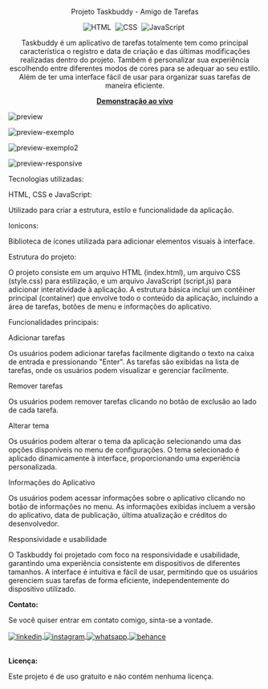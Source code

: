 <div align="center">

Projeto Taskbuddy - Amigo de Tarefas

![HTML](https://img.shields.io/badge/-HTML-0D1117?style=for-the-badge&logo=html5&labelColor=0D1117)&nbsp;
![CSS](https://img.shields.io/badge/-CSS-0D1117?style=for-the-badge&logo=CSS3&logoColor=blue&labelColor=0D1117)&nbsp;
![JavaScript](https://img.shields.io/badge/-javascript-0D1117?style=for-the-badge&logo=javascript&logoColor=yellow&labelColor=0D1117)&nbsp;

<p>Taskbuddy é um aplicativo de tarefas totalmente tem como principal característica o registro e data de criação e das últimas modificações realizadas dentro do projeto. Também é personalizar sua experiência escolhendo entre diferentes modos de cores para se adequar ao seu estilo. Além de ter uma interface fácil de usar para organizar suas tarefas de maneira eficiente.</p>

<a href="https://apptaskbuddy.netlify.app/"><strong>Demonstração ao vivo</strong></a>
</div>

![preview](https://github.com/daniel-portela/taskbuddy/assets/110783805/171a9439-6496-45d9-93d0-1e50d04ec871)

![preview-exemplo](https://github.com/daniel-portela/taskbuddy/assets/110783805/24e02abd-73e3-4109-b341-209817d5f9f5)

![preview-exemplo2](https://github.com/daniel-portela/taskbuddy/assets/110783805/138c0911-b2a7-4c57-b9c5-2ea5fbd9bb2f)

![preview-responsive](https://github.com/daniel-portela/taskbuddy/assets/110783805/97d77dc2-f708-47e1-89ef-3d6662e2d937)

Tecnologias utilizadas:

HTML, CSS e JavaScript: 

Utilizado para criar a estrutura, estilo e funcionalidade da aplicação.

Ionicons: 

Biblioteca de ícones utilizada para adicionar elementos visuais à interface.

Estrutura do projeto:

O projeto consiste em um arquivo HTML (index.html), um arquivo CSS (style.css) para estilização, e um arquivo JavaScript (script.js) para adicionar interatividade à aplicação. A estrutura básica inclui um contêiner principal (container) que envolve todo o conteúdo da aplicação, incluindo a área de tarefas, botões de menu e informações do aplicativo.

Funcionalidades principais:

Adicionar tarefas

Os usuários podem adicionar tarefas facilmente digitando o texto na caixa de entrada e pressionando "Enter".
As tarefas são exibidas na lista de tarefas, onde os usuários podem visualizar e gerenciar facilmente.

Remover tarefas

Os usuários podem remover tarefas clicando no botão de exclusão ao lado de cada tarefa.

Alterar tema

Os usuários podem alterar o tema da aplicação selecionando uma das opções disponíveis no menu de configurações.
O tema selecionado é aplicado dinamicamente à interface, proporcionando uma experiência personalizada.

Informações do Aplicativo

Os usuários podem acessar informações sobre o aplicativo clicando no botão de informações no menu.
As informações exibidas incluem a versão do aplicativo, data de publicação, última atualização e créditos do desenvolvedor.

Responsividade e usabilidade

O Taskbuddy foi projetado com foco na responsividade e usabilidade, garantindo uma experiência consistente em dispositivos de diferentes tamanhos. A interface é intuitiva e fácil de usar, permitindo que os usuários gerenciem suas tarefas de forma eficiente, independentemente do dispositivo utilizado.


<b>Contato:</b>

<p>Se você quiser entrar em contato comigo, sinta-se a vontade.</p> 

<a href="https://linkedin.com/in/danielengineer" target="_blank">
  <img align="center" src="https://img.shields.io/badge/ - LinkedIn-05122A?style=flat&logo=linkedin" alt="linkedin"/>
</a>
 <a href="https://instagram.com/danielengineer_" target="_blank">
 <img align="center" src="https://img.shields.io/badge/ - Instagram-05122A?style=flat&logo=instagram" alt="instagram"/>
</a>
 <a href="https://wa.me/77999109489" target="_blank">
 <img align="center" src="https://img.shields.io/badge/-Whatsapp-05122A?style=flat&logo=whatsapp" alt="whatsapp"/>
</a>
<a href="https://www.behance.net/danielengineer_" target="_blank">
 <img align="center" src="https://img.shields.io/badge/-behance-05122A?style=flat&logo=behance" alt="behance"/>
</a>

<br><b>Licença:</b>

<p>Este projeto é de uso gratuito e não contém nenhuma licença.</p>

